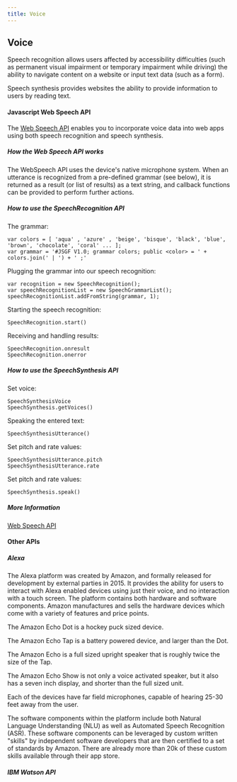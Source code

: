 ```yaml
---
title: Voice
---
```


## Voice

Speech recognition allows users affected by accessibility difficulties (such as permanent visual impairment or temporary impairment while driving) the ability to navigate content on a website or input text data (such as a form). 

Speech synthesis provides websites the ability to provide information to users by reading text.


#### Javascript Web Speech API

The [Web Speech API](https://developer.mozilla.org/en-US/docs/Web/API/Web_Speech_API) enables you to incorporate voice data into web apps using both speech recognition and speech synthesis. 

##### How the Web Speech API works

The WebSpeech API uses the device's native microphone system. When an utterance is recognized from a pre-defined grammar (see below), it is returned as a result (or list of results) as a text string, and callback functions can be provided to perform further actions. 

##### How to use the SpeechRecognition API

The grammar:
```
var colors = [ 'aqua' , 'azure' , 'beige', 'bisque', 'black', 'blue', 'brown', 'chocolate', 'coral' ... ];
var grammar = '#JSGF V1.0; grammar colors; public <color> = ' + colors.join(' | ') + ' ;'
```

Plugging the grammar into our speech recognition:
```
var recognition = new SpeechRecognition();
var speechRecognitionList = new SpeechGrammarList();
speechRecognitionList.addFromString(grammar, 1);
```

Starting the speech recognition:
```
SpeechRecognition.start()
```

Receiving and handling results:
```
SpeechRecognition.onresult
SpeechRecognition.onerror
```
##### How to use the SpeechSynthesis API

Set voice:
```
SpeechSynthesisVoice
SpeechSynthesis.getVoices()
```

Speaking the entered text:
```
SpeechSynthesisUtterance()
```

Set pitch and rate values:
```
SpeechSynthesisUtterance.pitch
SpeechSynthesisUtterance.rate
```
Set pitch and rate values:
```
SpeechSynthesis.speak()
```

##### More Information
[Web Speech API](https://developer.mozilla.org/en-US/docs/Web/API/Web_Speech_API)

#### Other APIs

##### Alexa

The Alexa platform was created by Amazon, and formally released for development by external parties in 2015. It provides the ability for users to interact with Alexa enabled devices using just their voice, and no interaction with a touch screen. The platform contains both hardware and software components. Amazon manufactures and sells the hardware devices which come with a variety of features and price points.

The Amazon Echo Dot is a hockey puck sized device.

The Amazon Echo Tap is a battery powered device, and larger than the Dot.

The Amazon Echo is a full sized upright speaker that is roughly twice the size of the Tap.

The Amazon Echo Show is not only a voice activated speaker, but it also has a seven inch display, and shorter than the full sized unit.

Each of the devices have far field microphones, capable of hearing 25-30 feet away from the user.

The software components within the platform include both Natural Language Understanding (NLU) as well as Automated Speech Recognition (ASR).  These software components can be leveraged by custom written "skills" by independent software developers that are then certified to a set of standards by Amazon. There are already more than 20k of these custom skills available through their app store.

##### IBM Watson API

